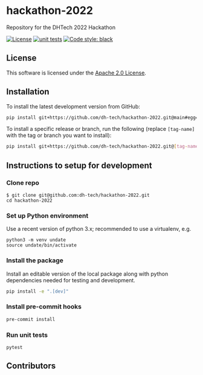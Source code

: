# hackathon-2022

Repository for the DHTech 2022 Hackathon

[![License](https://img.shields.io/badge/License-Apache_2.0-blue.svg)](https://opensource.org/licenses/Apache-2.0)
[![unit tests](https://github.com/dh-tech/hackathon-2022/actions/workflows/unit_tests.yml/badge.svg)](https://github.com/dh-tech/hackathon-2022/actions/workflows/unit_tests.yml)
[![Code style: black](https://img.shields.io/badge/code%20style-black-000000.svg)](https://github.com/psf/black)

## License

This software is licensed under the [Apache 2.0 License](LICENSE.md).

## Installation

To install the latest development version from GitHub:
```sh
pip install git+https://github.com/dh-tech/hackathon-2022.git@main#egg=undate
```

To install a specific release or branch, run the following (replace `[tag-name]` with the tag or branch you want to install):
```sh
pip install git+https://github.com/dh-tech/hackathon-2022.git@[tag-name]
```

## Instructions to setup for development

### Clone repo
```
$ git clone git@github.com:dh-tech/hackathon-2022.git
cd hackathon-2022
```

### Set up Python environment
Use a recent version of python 3.x; recommended to use a virtualenv, e.g.
```
python3 -m venv undate
source undate/bin/activate
```

### Install the package

Install an editable version of the local package along with python dependencies needed for testing and development.

```sh
pip install -e ".[dev]"
```

### Install pre-commit hooks
```sh
pre-commit install
```

### Run unit tests
```
pytest
```

## Contributors

<!-- ALL-CONTRIBUTORS-LIST:START - Do not remove or modify this section -->
<!-- prettier-ignore-start -->
<!-- markdownlint-disable -->

<!-- markdownlint-restore -->
<!-- prettier-ignore-end -->

<!-- ALL-CONTRIBUTORS-LIST:END -->
